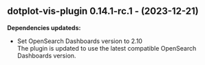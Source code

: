## dotplot-vis-plugin 0.14.1-rc.1 - (2023-12-21)

**Dependencies updateds:**

 * Set OpenSearch Dashboards version to 2.10\
   The plugin is updated to use the latest compatible OpenSearch
   Dashboards version.

